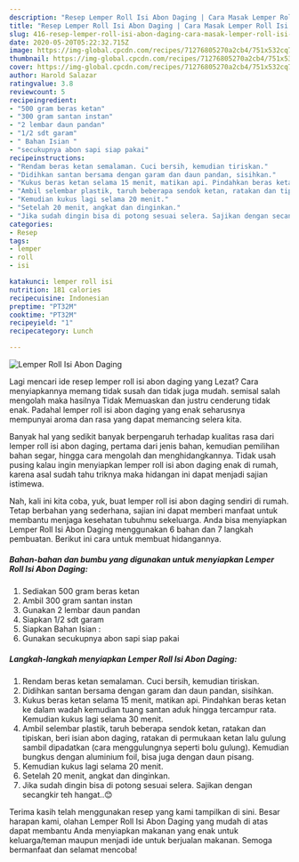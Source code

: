 ```yaml
---
description: "Resep Lemper Roll Isi Abon Daging | Cara Masak Lemper Roll Isi Abon Daging Yang Bisa Manjain Lidah"
title: "Resep Lemper Roll Isi Abon Daging | Cara Masak Lemper Roll Isi Abon Daging Yang Bisa Manjain Lidah"
slug: 416-resep-lemper-roll-isi-abon-daging-cara-masak-lemper-roll-isi-abon-daging-yang-bisa-manjain-lidah
date: 2020-05-20T05:22:32.715Z
image: https://img-global.cpcdn.com/recipes/71276805270a2cb4/751x532cq70/lemper-roll-isi-abon-daging-foto-resep-utama.jpg
thumbnail: https://img-global.cpcdn.com/recipes/71276805270a2cb4/751x532cq70/lemper-roll-isi-abon-daging-foto-resep-utama.jpg
cover: https://img-global.cpcdn.com/recipes/71276805270a2cb4/751x532cq70/lemper-roll-isi-abon-daging-foto-resep-utama.jpg
author: Harold Salazar
ratingvalue: 3.8
reviewcount: 5
recipeingredient:
- "500 gram beras ketan"
- "300 gram santan instan"
- "2 lembar daun pandan"
- "1/2 sdt garam"
- " Bahan Isian "
- "secukupnya abon sapi siap pakai"
recipeinstructions:
- "Rendam beras ketan semalaman. Cuci bersih, kemudian tiriskan."
- "Didihkan santan bersama dengan garam dan daun pandan, sisihkan."
- "Kukus beras ketan selama 15 menit, matikan api. Pindahkan beras ketan ke dalam wadah kemudian tuang santan aduk hingga tercampur rata. Kemudian kukus lagi selama 30 menit."
- "Ambil selembar plastik, taruh beberapa sendok ketan, ratakan dan tipiskan, beri isian abon daging, ratakan di permukaan ketan lalu gulung sambil dipadatkan (cara menggulungnya seperti bolu gulung). Kemudian bungkus dengan aluminium foil, bisa juga dengan daun pisang."
- "Kemudian kukus lagi selama 20 menit."
- "Setelah 20 menit, angkat dan dinginkan."
- "Jika sudah dingin bisa di potong sesuai selera. Sajikan dengan secangkir teh hangat..😊"
categories:
- Resep
tags:
- lemper
- roll
- isi

katakunci: lemper roll isi 
nutrition: 181 calories
recipecuisine: Indonesian
preptime: "PT32M"
cooktime: "PT32M"
recipeyield: "1"
recipecategory: Lunch

---
```



![Lemper Roll Isi Abon Daging](https://img-global.cpcdn.com/recipes/71276805270a2cb4/751x532cq70/lemper-roll-isi-abon-daging-foto-resep-utama.jpg)

Lagi mencari ide resep lemper roll isi abon daging yang Lezat? Cara menyiapkannya memang tidak susah dan tidak juga mudah. semisal salah mengolah maka hasilnya Tidak Memuaskan dan justru cenderung tidak enak. Padahal lemper roll isi abon daging yang enak seharusnya mempunyai aroma dan rasa yang dapat memancing selera kita.

Banyak hal yang sedikit banyak berpengaruh terhadap kualitas rasa dari lemper roll isi abon daging, pertama dari jenis bahan, kemudian pemilihan bahan segar, hingga cara mengolah dan menghidangkannya. Tidak usah pusing kalau ingin menyiapkan lemper roll isi abon daging enak di rumah, karena asal sudah tahu triknya maka hidangan ini dapat menjadi sajian istimewa.




Nah, kali ini kita coba, yuk, buat lemper roll isi abon daging sendiri di rumah. Tetap berbahan yang sederhana, sajian ini dapat memberi manfaat untuk membantu menjaga kesehatan tubuhmu sekeluarga. Anda bisa menyiapkan Lemper Roll Isi Abon Daging menggunakan 6 bahan dan 7 langkah pembuatan. Berikut ini cara untuk membuat hidangannya.

<!--inarticleads1-->

##### Bahan-bahan dan bumbu yang digunakan untuk menyiapkan Lemper Roll Isi Abon Daging:

1. Sediakan 500 gram beras ketan
1. Ambil 300 gram santan instan
1. Gunakan 2 lembar daun pandan
1. Siapkan 1/2 sdt garam
1. Siapkan  Bahan Isian :
1. Gunakan secukupnya abon sapi siap pakai




<!--inarticleads2-->

##### Langkah-langkah menyiapkan Lemper Roll Isi Abon Daging:

1. Rendam beras ketan semalaman. Cuci bersih, kemudian tiriskan.
1. Didihkan santan bersama dengan garam dan daun pandan, sisihkan.
1. Kukus beras ketan selama 15 menit, matikan api. Pindahkan beras ketan ke dalam wadah kemudian tuang santan aduk hingga tercampur rata. Kemudian kukus lagi selama 30 menit.
1. Ambil selembar plastik, taruh beberapa sendok ketan, ratakan dan tipiskan, beri isian abon daging, ratakan di permukaan ketan lalu gulung sambil dipadatkan (cara menggulungnya seperti bolu gulung). Kemudian bungkus dengan aluminium foil, bisa juga dengan daun pisang.
1. Kemudian kukus lagi selama 20 menit.
1. Setelah 20 menit, angkat dan dinginkan.
1. Jika sudah dingin bisa di potong sesuai selera. Sajikan dengan secangkir teh hangat..😊




Terima kasih telah menggunakan resep yang kami tampilkan di sini. Besar harapan kami, olahan Lemper Roll Isi Abon Daging yang mudah di atas dapat membantu Anda menyiapkan makanan yang enak untuk keluarga/teman maupun menjadi ide untuk berjualan makanan. Semoga bermanfaat dan selamat mencoba!
